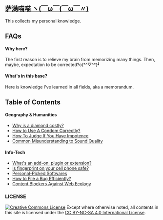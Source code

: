 ## [萨满喵喵 ヽ(￣ω￣(￣ω￣〃)](https://emlvirus.github.io/)

This collects my personal knowledge.

## FAQs

#### Why here?

The first reason is to relieve my brain from memorizing many things. Then, maybe, expectation to be corrected?o\(\*^▽^\*\)┛

#### What's in this base?

Here is knowledge I've learned in all fields, aka a memorandum.

## Table of Contents

#### Geography & Humanities

* [Why is a diamond costly?](/geography-and-humanities/why-is-a-diamond-costly.md)
* [How to Use A Condom Correctly?](/geography-and-humanities/how-to-use-a-condom-correctly.md)
* [How To Judge If You Have Impotence](/geography-and-humanities/how-to-judge-if-you-have-impotence.md)
* [Common Misunderstanding to Sound Quality](/geography-and-humanities/sound-quality.md)

#### Info-Tech

* [What's an add-on, plugin or extension?](/Info-Tech/add-ons.md)
* [Is fingerprint on your cell phone safe?](/Info-Tech/is-fingerprint-on-your-cell-phone-safe.md)
* [Personal-Picked Softwares](/Info-Tech/personal-picked-softwares.md)
* [How to File a Bug Efficiently?](/Info-Tech/how-to-file-a-bug-efficiently.md)
* [Content Blockers Against Web Ecology](/Info-Tech/content-blocker.md)

### LICENSE
<a rel="license" href="http://creativecommons.org/licenses/by-nc-sa/4.0/"><img alt="Creative Commons License" style="border-width:0" src="https://i.creativecommons.org/l/by-nc-sa/4.0/88x31.png" /></a> Except where otherwise noted, all contents in this site is licensed under the <a rel="license" href="http://creativecommons.org/licenses/by-nc-sa/4.0/">CC BY-NC-SA 4.0 International License</a>.
